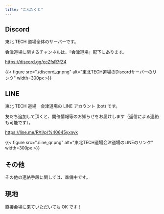 ```yaml
---
title: "こんたくと"
---
```


## Discord

東北 TECH 道場全体のサーバーです。

会津道場に関するチャンネルは、「会津道場」配下にあります。

https://discord.gg/ccZfsR7fZ4

{{< figure src="./discord_qr.png" alt="東北TECH道場のDiscordサーバーのリンク" width=300px >}}

## LINE

東北 TECH 道場　会津道場の LINE アカウント (bot) です。

友だち追加して頂くと、開催情報等のお知らせをお届けします（返信による連絡も可能です）。

https://line.me/R/ti/p/%40645yxnyk

{{< figure src="./line_qr.png" alt="東北TECH道場会津道場のLINEのリンク" width=300px >}}

## その他

その他の連絡手段に関しては、準備中です。

## 現地

直接会場に来ていただいても OK です！
